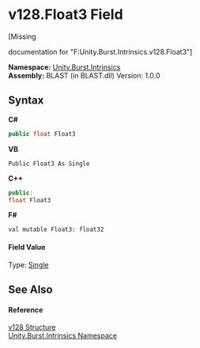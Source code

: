 # v128.Float3 Field
 

\[Missing <summary> documentation for "F:Unity.Burst.Intrinsics.v128.Float3"\]

**Namespace:**&nbsp;<a href="09cc6882-0421-9a21-7910-b18b53cbc7d3">Unity.Burst.Intrinsics</a><br />**Assembly:**&nbsp;BLAST (in BLAST.dll) Version: 1.0.0

## Syntax

**C#**<br />
``` C#
public float Float3
```

**VB**<br />
``` VB
Public Float3 As Single
```

**C++**<br />
``` C++
public:
float Float3
```

**F#**<br />
``` F#
val mutable Float3: float32
```


#### Field Value
Type: <a href="https://docs.microsoft.com/dotnet/api/system.single" target="_blank" rel="noopener noreferrer">Single</a>

## See Also


#### Reference
<a href="23de2595-00a7-d8a7-bdbf-410653d23e93">v128 Structure</a><br /><a href="09cc6882-0421-9a21-7910-b18b53cbc7d3">Unity.Burst.Intrinsics Namespace</a><br />